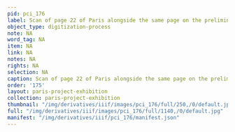```yaml
---
pid: pci_176
label: Scan of page 22 of Paris alongside the same page on the preliminary website
object_type: digitization-process
note: NA
word_tag: NA
item: NA
link: NA
notes: NA
rights: NA
selection: NA
caption: Scan of page 22 of Paris alongside the same page on the preliminary website
order: '175'
layout: paris-project-exhibition
collection: paris-project-exhibition
thumbnail: "/img/derivatives/iiif/images/pci_176/full/250,/0/default.jpg"
full: "/img/derivatives/iiif/images/pci_176/full/1140,/0/default.jpg"
manifest: "/img/derivatives/iiif/pci_176/manifest.json"
---
```

